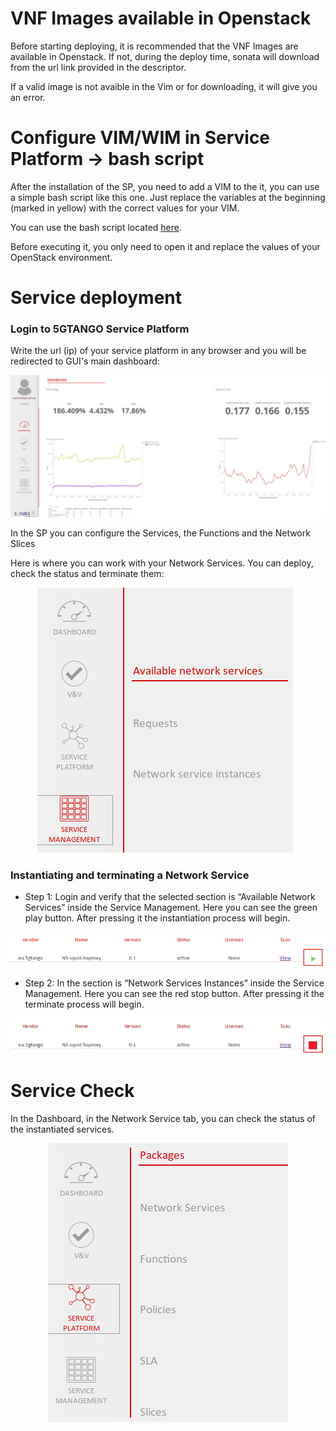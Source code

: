 # VNF Images available in Openstack

Before starting deploying, it is recommended that the VNF Images are available in Openstack. If not, during the deploy time, sonata will download from the url link provided in the descriptor.


If a valid image is not avaible in the Vim or for downloading, it will give you an error.


# Configure VIM/WIM in Service Platform -> bash script

After the installation of the SP, you need to add a VIM to the it, you can use a simple bash script like this one. Just replace the variables at the beginning (marked in yellow) with the correct values for your VIM.

You can use the bash script located [here](https://raw.githubusercontent.com/sonata-nfv/sonata-nfv.github.io/master/vim_script.sh).

Before executing it, you only need to open it and replace the values of your OpenStack environment.

# Service deployment


### Login to 5GTANGO Service Platform

Write the url (ip) of your service platform in any browser and you will be redirected to GUI's main dashboard:

<p align="center"><img src="images/dashboard.jpg" /></p>


In the SP you can configure the Services, the Functions and the Network Slices


Here is where you can work with your Network Services. You can deploy, check the status and terminate them:

<p align="center"><img src="images/sm.jpg" /></p>






### Instantiating and terminating a Network Service 

-   Step 1: Login and verify that the selected section is “Available Network Services” inside the Service Management. Here you can see the green play button. After pressing it the instantiation process will begin.

<p align="center"><img src="images/instantiate.jpg" /></p>


-   Step 2: In the section is “Network Services Instances” inside the Service Management. Here you can see the red stop button. After pressing it the terminate process will begin.

<p align="center"><img src="images/terminate.jpg" /></p>



# Service Check

In the Dashboard, in the Network Service tab, you can check the status of the instantiated services.

<p align="center"><img src="images/sp.jpg" /></p>
